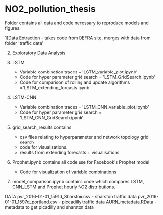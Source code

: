 
# NO2_pollution_thesis


Folder contains all data and code necessary to reproduce models and figures.

1)Data Extraction - takes code from DEFRA site, merges with data from folder 'traffic data'

2) Exploratory Data Analysis

3) LSTM 
	- Variable combination traces = 'LSTM_variable_plot.ipynb'
	- Code for hyper parameter grid search = 'LSTM_GridSearch.ipynb'
	- Code for comparison of rolling and update algorithms ='LSTM_extending_forcasts.ipynb'

4) LSTM-CNN
	- Variable combination traces = 'LSTM_CNN_variable_plot.ipynb'
	- Code for hyper parameter grid search = 'LSTM_CNN_GridSearch.ipynb'

5) grid_search_results contains
	- csv files relating to hyperparameter and network topology grid search 
	- code for visualisations.
	- results from extending forecasts + visualisations 

6) Prophet.ipynb contains all code use for Facebook's Prophet model
	- Code for visualization of variable combinations

7) model_comparison.ipynb contains code which compares LSTM, CNN_LSTM and Prophet hourly NO2 distributions. 

DATA
pvr_2016-01-01_1591d_Sharston.csv - sharston traffic data
pvr_2016-01-01_1597d_portland.csv - piccadilly traffic data 
AURN_metadata.RData - metadata to get picadilly and sharston data
